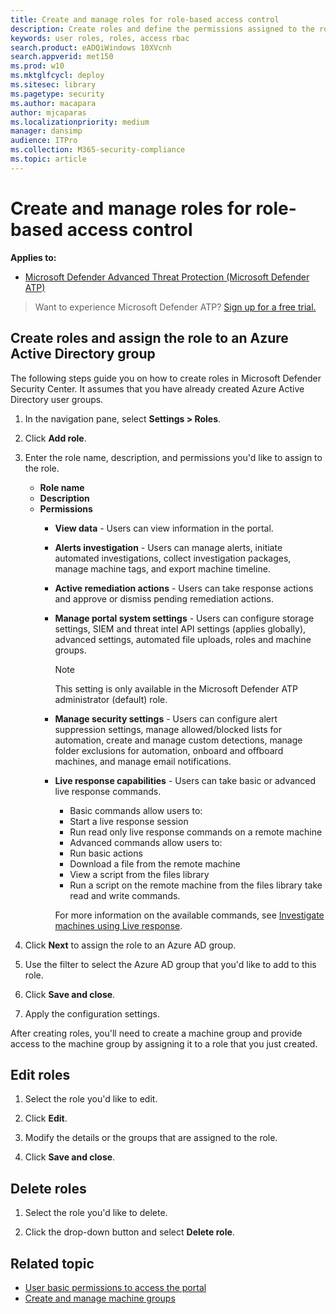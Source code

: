 ```yaml
---
title: Create and manage roles for role-based access control
description: Create roles and define the permissions assigned to the role as part of the role-based access control implementation 
keywords: user roles, roles, access rbac
search.product: eADQiWindows 10XVcnh
search.appverid: met150
ms.prod: w10
ms.mktglfcycl: deploy
ms.sitesec: library
ms.pagetype: security
ms.author: macapara
author: mjcaparas
ms.localizationpriority: medium
manager: dansimp
audience: ITPro
ms.collection: M365-security-compliance 
ms.topic: article
---
```


# Create and manage roles for role-based access control
**Applies to:**

- [Microsoft Defender Advanced Threat Protection (Microsoft Defender ATP)](https://go.microsoft.com/fwlink/p/?linkid=2069559)


>Want to experience Microsoft Defender ATP? [Sign up for a free trial.](https://www.microsoft.com/en-us/WindowsForBusiness/windows-atp?ocid=docs-wdatp-roles-abovefoldlink)

## Create roles and assign the role to an Azure Active Directory group
The following steps guide you on how to create roles in Microsoft Defender Security Center. It assumes that you have already created Azure Active Directory user groups.

1. In the navigation pane, select **Settings > Roles**.

2. Click **Add role**. 

3. Enter the role name, description, and permissions you'd like to assign to the role.

	 - **Role name**
	 - **Description**
	 - **Permissions**
		  - **View data** - Users can view information in the portal.
		  - **Alerts investigation** - Users can manage alerts, initiate automated investigations, collect investigation packages, manage machine tags, and export machine timeline.
		  - **Active remediation actions** - Users can take response actions and approve or dismiss pending remediation actions.
          - **Manage portal system settings** - Users can configure storage settings, SIEM and threat intel API settings (applies globally), advanced settings, automated file uploads, roles and machine groups.
            
            >[!NOTE]
            >This setting is only available in the Microsoft Defender ATP administrator (default) role. 

		  - **Manage security settings** - Users can configure alert suppression settings, manage allowed/blocked lists for automation, create and manage custom detections, manage folder exclusions for automation, onboard and offboard machines, and manage email notifications.

		  - **Live response capabilities** - Users can take basic or advanced live response commands. <br>
			- Basic commands allow users to:
			- Start a live response session
			- Run read only live response commands on a remote machine 
			- Advanced commands allow users to:
			- Run basic actions
			- Download a file from the remote machine
			- View a script from the files library
			- Run a script on the remote machine from the files library take read and write commands. 
			
			For more information on the available commands, see [Investigate machines using Live response](live-response.md).
		  
4. Click **Next** to assign the role to an Azure AD group.

5. Use the filter to select the Azure AD group that you'd like to add to this role.

6. Click **Save and close**.

7. Apply the configuration settings.


After creating roles, you'll need to create a machine group and provide access to the machine group by assigning it to a role that you just created. 


## Edit roles

1. Select the role you'd like to edit.

2. Click **Edit**.

3. Modify the details or the groups that are assigned to the role. 

4. Click **Save and close**.

## Delete roles

1. Select the role you'd like to delete.

2. Click the drop-down button and select **Delete role**.


## Related topic
- [User basic permissions to access the portal](basic-permissions.md)
- [Create and manage machine groups](machine-groups.md)
